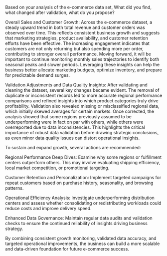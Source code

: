 Based on your analysis of the e-commerce data set, What did you find, what changed after validation, what do you propose?

Overall Sales and Customer Growth: Across the e-commerce dataset, a steady upward trend in both total revenue and customer orders was observed over time. This reflects consistent business growth and suggests that marketing strategies, product availability, and customer retention efforts have been effective. The increasing engagement indicates that customers are not only returning but also spending more per order, contributing to stronger overall performance. Moving forward, it will be important to continue monitoring monthly sales trajectories to identify both seasonal peaks and slower periods. Leveraging these insights can help the business better allocate marketing budgets, optimize inventory, and prepare for predictable demand surges.

Validation Adjustments and Data Quality Insights: After validating and cleaning the dataset, several key changes became evident. The removal of duplicate or inconsistent records led to more accurate regional performance comparisons and refined insights into which product categories truly drive profitability. Validation also revealed missing or misclassified regional data, which initially skewed averages for certain markets. Once corrected, the analysis showed that some regions previously assumed to be underperforming were in fact on par with others, while others were overreported due to data inconsistencies. This highlights the critical importance of robust data validation before drawing strategic conclusions, as even minor data quality issues can distort operational insights.

To sustain and expand growth, several actions are recommended:

Regional Performance Deep Dives: Examine why some regions or fulfillment centers outperform others. This may involve evaluating shipping efficiency, local market competition, or promotional targeting.

Customer Retention and Personalization: Implement targeted campaigns for repeat customers based on purchase history, seasonality, and browsing patterns.

Operational Efficiency Analysis: Investigate underperforming distribution centers and assess whether consolidating or redistributing workloads could reduce costs and improve delivery speed.

Enhanced Data Governance: Maintain regular data audits and validation checks to ensure the continued reliability of insights driving business strategy.

By combining consistent growth monitoring, validated data accuracy, and targeted operational improvements, the business can build a more scalable and data-driven foundation for future e-commerce success.

